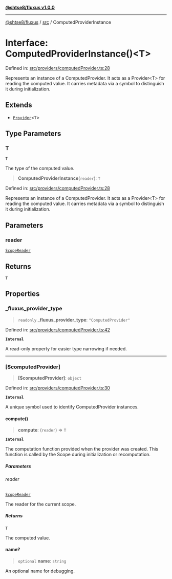 [**@shtse8/fluxus v1.0.0**](../../README.md)

***

[@shtse8/fluxus](../../README.md) / [src](../README.md) / ComputedProviderInstance

# Interface: ComputedProviderInstance()\<T\>

Defined in: [src/providers/computedProvider.ts:28](https://github.com/shtse8/fluxus/blob/213c71c5e98d0245d85ae1e863504b6b01882dfb/src/providers/computedProvider.ts#L28)

Represents an instance of a ComputedProvider.
It acts as a Provider&lt;T&gt; for reading the computed value. It carries metadata
via a symbol to distinguish it during initialization.

## Extends

- [`Provider`](../type-aliases/Provider.md)\<`T`\>

## Type Parameters

### T

`T`

The type of the computed value.

> **ComputedProviderInstance**(`reader`): `T`

Defined in: [src/providers/computedProvider.ts:28](https://github.com/shtse8/fluxus/blob/213c71c5e98d0245d85ae1e863504b6b01882dfb/src/providers/computedProvider.ts#L28)

Represents an instance of a ComputedProvider.
It acts as a Provider&lt;T&gt; for reading the computed value. It carries metadata
via a symbol to distinguish it during initialization.

## Parameters

### reader

[`ScopeReader`](ScopeReader.md)

## Returns

`T`

## Properties

### \_fluxus\_provider\_type

> `readonly` **\_fluxus\_provider\_type**: `"ComputedProvider"`

Defined in: [src/providers/computedProvider.ts:42](https://github.com/shtse8/fluxus/blob/213c71c5e98d0245d85ae1e863504b6b01882dfb/src/providers/computedProvider.ts#L42)

**`Internal`**

A read-only property for easier type narrowing if needed.

***

### \[$computedProvider\]

> **\[$computedProvider\]**: `object`

Defined in: [src/providers/computedProvider.ts:30](https://github.com/shtse8/fluxus/blob/213c71c5e98d0245d85ae1e863504b6b01882dfb/src/providers/computedProvider.ts#L30)

**`Internal`**

A unique symbol used to identify ComputedProvider instances.

#### compute()

> **compute**: (`reader`) => `T`

**`Internal`**

The computation function provided when the provider was created.
This function is called by the Scope during initialization or recomputation.

##### Parameters

###### reader

[`ScopeReader`](ScopeReader.md)

The reader for the current scope.

##### Returns

`T`

The computed value.

#### name?

> `optional` **name**: `string`

An optional name for debugging.
